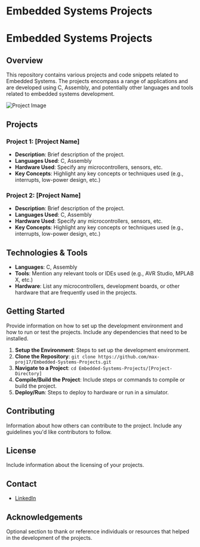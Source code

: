 # Embedded Systems Projects

# Embedded Systems Projects

## Overview
This repository contains various projects and code snippets related to Embedded Systems. The projects encompass a range of applications and are developed using C, Assembly, and potentially other languages and tools related to embedded systems development.

![Project Image](/repo_images/medium-ATmega328P-TQFP-32)  

## Projects
### Project 1: [Project Name]
- **Description**: Brief description of the project.
- **Languages Used**: C, Assembly
- **Hardware Used**: Specify any microcontrollers, sensors, etc.
- **Key Concepts**: Highlight any key concepts or techniques used (e.g., interrupts, low-power design, etc.)

### Project 2: [Project Name]
- **Description**: Brief description of the project.
- **Languages Used**: C, Assembly
- **Hardware Used**: Specify any microcontrollers, sensors, etc.
- **Key Concepts**: Highlight any key concepts or techniques used (e.g., interrupts, low-power design, etc.)


## Technologies & Tools
- **Languages**: C, Assembly
- **Tools**: Mention any relevant tools or IDEs used (e.g., AVR Studio, MPLAB X, etc.)
- **Hardware**: List any microcontrollers, development boards, or other hardware that are frequently used in the projects.

## Getting Started
Provide information on how to set up the development environment and how to run or test the projects. Include any dependencies that need to be installed.

1. **Setup the Environment**: Steps to set up the development environment.
2. **Clone the Repository**: `git clone https://github.com/max-proj17/Embedded-Systems-Projects.git`
3. **Navigate to a Project**: `cd Embedded-Systems-Projects/[Project-Directory]`
4. **Compile/Build the Project**: Include steps or commands to compile or build the project.
5. **Deploy/Run**: Steps to deploy to hardware or run in a simulator.

## Contributing
Information about how others can contribute to the project. Include any guidelines you'd like contributors to follow.

## License
Include information about the licensing of your projects.

## Contact
- [LinkedIn](https://www.linkedin.com/in/maxfinch2002)

## Acknowledgements
Optional section to thank or reference individuals or resources that helped in the development of the projects.


